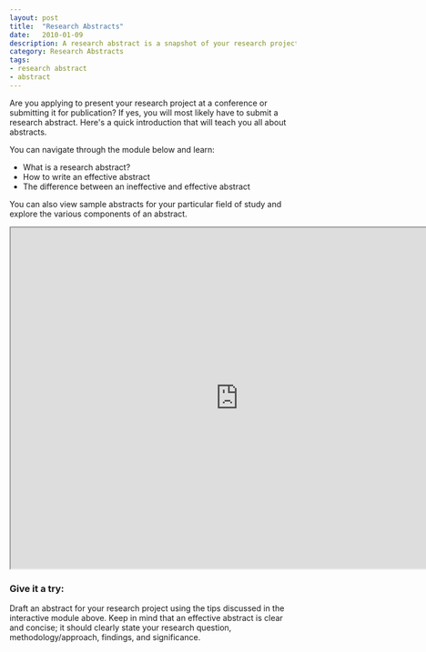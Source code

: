 ```yaml
---
layout: post
title:  "Research Abstracts"
date:   2010-01-09
description: A research abstract is a snapshot of your research project that concisely presents your research and its significance.
category: Research Abstracts
tags:
- research abstract
- abstract
---
```

<p class="intro"> Are you applying to present your research project at a conference or submitting it for publication? If yes, you will most likely have to submit a research abstract. Here's a quick introduction that will teach you all about abstracts.</p>

<p class="flow-text"> You can navigate through the module below and learn:
<ul class="browser-default">
  <li> What is a research abstract? </li>
  <li> How to write an effective abstract </li>
  <li> The difference between an ineffective and effective abstract </li> 
</ul>
<p class="flow-text"> You can also view sample abstracts for your particular field of study and explore the various components of an abstract.  

<center>
  <iframe class="embedbox" src="https://uclalibrary.github.io/research-tips/assets/animation/abstract-animation" width="800px" height="600px"></iframe>
</center>

### Give it a try: 

<p class="flow-text"> Draft an abstract for your research project using the tips discussed in the interactive module above. Keep in mind that an effective abstract is clear and concise; it should clearly state your research question, methodology/approach, findings, and significance. </p>


